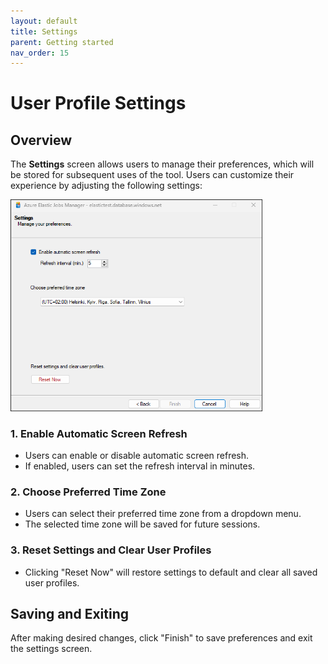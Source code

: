 ```yaml
---
layout: default
title: Settings
parent: Getting started
nav_order: 15
---
```

# User Profile Settings

## Overview
The **Settings** screen allows users to manage their preferences, which will be stored for subsequent uses of the tool. Users can customize their experience by adjusting the following settings:

<img src="../../media/settings-screen.png"  style="width:80%; height:80%">

### 1. Enable Automatic Screen Refresh
- Users can enable or disable automatic screen refresh.
- If enabled, users can set the refresh interval in minutes.

### 2. Choose Preferred Time Zone
- Users can select their preferred time zone from a dropdown menu.
- The selected time zone will be saved for future sessions.

### 3. Reset Settings and Clear User Profiles
- Clicking "Reset Now" will restore settings to default and clear all saved user profiles.

## Saving and Exiting 
After making desired changes, click "Finish" to save preferences and exit the settings screen.

